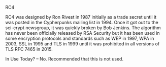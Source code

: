 RC4

RC4 was designed by Ron Rivest in 1987 initially as a trade secret until it was posted in the Cypherpunks mailing list in 1994. Once it got out to the sci-crypt newsgroup, it was quickly broken by Bob Jenkins. The algorithm has never been officially released by RSA Security but it has been used in some encryption protocols and standards such as WEP in 1997, WPA in 2003, SSL in 1995 and TLS in 1999 until it was prohibited in all versions of TLS RFC 7465 in 2015.

In Use Today? – No. Recommended that this is not used.
